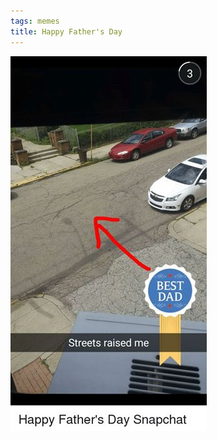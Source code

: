 ```yaml
---
tags: memes
title: Happy Father's Day
---
```


![fathersday](https://raw.githubusercontent.com/muneer78/muneer78.github.io/master/images/bestdad.jpg)
